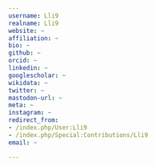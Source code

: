```yaml
---
username: Lli9
realname: Lli9
website: ~
affiliation: ~
bio: ~
github: ~
orcid: ~
linkedin: ~
googlescholar: ~
wikidata: ~
twitter: ~
mastodon-url: ~
meta: ~
instagram: ~
redirect_from:
- /index.php/User:Lli9
- /index.php/Special:Contributions/Lli9
email: ~

---
```

